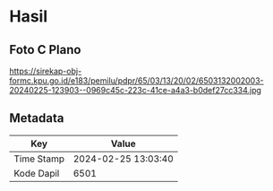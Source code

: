 # Hasil

## Foto C Plano

https://sirekap-obj-formc.kpu.go.id/e183/pemilu/pdpr/65/03/13/20/02/6503132002003-20240225-123903--0969c45c-223c-41ce-a4a3-b0def27cc334.jpg


## Metadata

| Key        | Value               |
| ---------- | ------------------- |
| Time Stamp | 2024-02-25 13:03:40 |
| Kode Dapil | 6501                |



